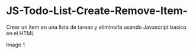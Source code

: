 # JS-Todo-List-Create-Remove-Item-
Crear un item en una lista de tareas y eliminarla usando Javascript basico en el HTML


Image 1
